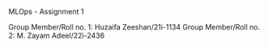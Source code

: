 MLOps - Assignment 1

Group Member/Roll no. 1: Huzaifa Zeeshan/21i-1134
Group Member/Roll no. 2: M. Zayam Adeel/22i-2436
